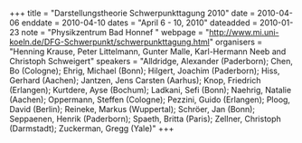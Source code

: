+++
title = "Darstellungstheorie Schwerpunkttagung 2010"
date = 2010-04-06
enddate = 2010-04-10
dates = "April 6 - 10, 2010"
dateadded = 2010-01-23
note = "Physikzentrum Bad Honnef "
webpage = "http://www.mi.uni-koeln.de/DFG-Schwerpunkt/schwerpunkttagung.html"
organisers = "Henning Krause, Peter Littelmann, Gunter Malle, Karl-Hermann Neeb and Christoph Schweigert"
speakers = "Alldridge, Alexander (Paderborn); Chen, Bo (Cologne); Ehrig, Michael (Bonn);
Hilgert, Joachim (Paderborn); Hiss, Gerhard (Aachen); Jantzen, Jens Carsten (Aarhus); Knop, Friedrich (Erlangen); Kurtdere, Ayse (Bochum); Ladkani, Sefi (Bonn); Naehrig, Natalie (Aachen); Oppermann, Steffen (Cologne); Pezzini, Guido (Erlangen); Ploog, David (Berlin); Reineke, Markus (Wuppertal); Schröer, Jan (Bonn); Seppaenen, Henrik (Paderborn); Spaeth, Britta (Paris); Zellner, Christoph (Darmstadt); Zuckerman, Gregg (Yale)"
+++
